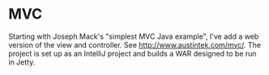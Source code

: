 # MVC
Starting with Joseph Mack's "simplest MVC Java example", I've add a web version of the view and controller.
See http://www.austintek.com/mvc/. The project is set up as an IntelliJ project and builds a WAR designed to be run in Jetty.
